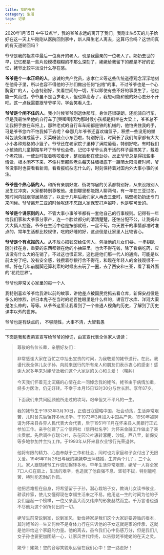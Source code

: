 ```yaml
---
title: 我的爷爷
category: 生活
tags: 记录
---
```


2020年1月15日 中午12点半，我的爷爷永远的离开了我们。我刚出生5天的儿子恰好在这一天上午刚刚从医院回到家中，新人降生老人离去，这算巧合吗？这世间真的有天道轮回吗？

<!--more-->

爷爷是我的祖辈中最后一位离开的老人，也是我最亲的一位老人了。奶奶去世的早，记忆都是一些片段模模糊糊的不那么深刻了，姥姥给我留下的都是不好的记忆，姥爷比较平淡没什么存在感。

**爷爷是个一本正经的人**，忠诚的共产党员，忠孝仁义等这些传统道德观念深深地刻在他骨子里，所以也容不得他的子孙们做出任何“出格”的事。不过爷爷也是一个心胸宽广的人，心态特别好，笑看世间的一切，所以即使有些不好的事发生了，他也能一笑而过。爷爷虽不是百岁老人，但也算高寿了，我想可能和他的好心态分不开吧。这一点我需要跟爷爷学习，学会笑看人生。

**爷爷是个闲不住的人**。我小时候爷爷刚退休那阵，身体还很硬朗，还能骑自行车，但是我最怕坐他的自行车了[哭唧唧]因为那时候小孩都是斜坐在大梁上，爷爷总不让我把手放在车把上，那种老式的自行车车闸都是铁的机械的，他怕夹住我的手，可是爷爷您咋不怕我掉下去呢？😂那几年爷爷还喜欢编篮子，积攒一些没用的塑料包装条编成篮子，买菜呀装点小东西啦，特别好用，时间长了我们每家都有大大小小各种规格的小篮子。爷爷还在老家院子里种了满院葡萄，特别好吃。有时我们小孩骑的儿童脚踏车坏了爷爷也会修。记忆中爷爷认真干活的样子最搞笑了，戴着个老花镜，一使劲时抿着嘴咬着牙，整张脸都在使劲😄。反正爷爷总是得找些事情做，根本闲不下来，不像村里那些老头每天往墙根底下一蹲晒太阳浪费时间，爷爷没事时也要看看新闻，看看报纸杂志什么的，时刻保持着对国内外大事小事的关注。

**爷爷是个热心肠的人**。和所有亲朋好友、街坊邻居的关系都特别好，从来没跟别人发生过冲突，大家都特别尊敬他。走到哪里都能跟人聊两句，有一年在三亚过冬，短时间内就跟邻居熟络了，以至于几年后我们家人再去三亚时，隔壁老奶奶还专门来问候。爷爷离开三亚的时候呢还不忘跟人家保安打声招呼，也是够可爱的。

**爷爷是个讲原则的人**，不管大事小事爷爷都有一套他自己的行事规则。记得有一年给我们家和大爷家分家产，连一个脸盆都分的清清楚楚，还怕分配不公，让我妈和大大俩人抽签。爷爷在生活中也是按部就班，一丝不苟，每天要干的事情都准时准点的，常年生活都比较规律，吃的好睡的好，这点倒是让家里人比较省心。

**爷爷是个有点抠的人**。从不放心把钱交给任何人，包括他的儿女们😂。一串钥匙随时挂在身，重要的东西都锁在他的小抽屉里。也舍不得花钱，除了看病吃药，应该没有什么大的花销了。不过这也很正常，这也是他们那一代人的通病，可能是以前太穷了吧，没有安全感，钱攒着存银行舍不得花，和现在年轻人的金钱观很不一样。好在几年前腿脚还算利索的时候出去玩了一圈，去了西安和三亚，看了看外面的“花花世界”。



爷爷也非常关心家里的每一个人


我特别喜欢爷爷给我讲以前的故事，讲他差点被国民党抓去看仓库，新保安战役是多么的惨烈，讲日本鬼子在当时的老百姓眼里是什么样的，讲官厅水库、洋河大渠是怎么修的，等等。从爷爷这里让我看到了一个普通人视角的历史，了解到了历史课本以外的世界。

爷爷也是有缺点的，
不够随性，大事不清，大智若愚

***

下面是我和表弟宣宣写给爷爷的悼词，由宣宣代表全体家人诵读：

> 尊敬的各位长辈，亲朋好友们：<br><br>
非常感谢大家在百忙之中抽出宝贵的时间，为我敬爱的姥爷送行。在此，我谨代表全体儿女子孙，向前来送行的所有亲人和朋友们表示衷心的感谢！感谢大家多年来对姥爷及我们这个大家庭的关心和关爱！（鞠躬）<br><br>
今天我们怀着无比沉痛的心情在此一同悼念我的姥爷。姥爷由于病情加重，经多方医治，仍无好转。不幸于本月15日12时30分与世长辞。享年87岁。<br><br>
下面我们来共同回顾他所走过的坎坷，艰辛但又不平凡的一生。<br><br>
我的姥爷生于1933年3月30日，正值日寇侵略中国，社会动荡，生活异常艰苦，儿时曾先后辗转多地求学。于1973年3月加入中国共产党。1950年被聘请为怀来县各界人民代表大会代表，后于1951年11月在怀来县人民银行正式参加工作。亲手创建了三个信用社（信用社名字）为怀来金融工作做出了突出贡献。先后调往存瑞公社，东花园公社辗转涿鹿，沙城，西八里，新保安等多地参加并主持工作。于1993年从怀来县农业银行光荣退休。<br><br>
他将有限的精力、心血奉献于工作和社会，同时也为家庭和子女付出了无限关爱。1946年11月26日与我的姥姥李玉萍结婚，生育两个儿子，三个女儿。家人跟随姥爷工作调动辗转多地，早年生活异常艰苦，姥爷一人将全家7口人扛在肩上，生活的艰辛，也造就了他自强不息、坚韧不拔，特别能吃苦，特别能忍耐的作风。<br><br>
他把苦难担在自身，将希望留于子孙，潜心栽培子女，教诲儿女读书敬业，耕读传家，使儿女懂得现在幸福生活来之不易。他用这一生的时间为他的子女们竖起一个榜样，一位父亲高大而又伟岸的形象赫然而立。千万言语也道不尽他为这个家所付出的一切。<br><br>
姥爷生前常说到家，说到家风，勤俭持家是我们这个大家庭要遵循的根本，其时姥爷的一生又何尝不是身体力行在告诉他的子女这就是家的传承，这就是他带给这个家庭的力量。他的离去，虽令我们心中伤感万分，但是我们儿女子孙也要更加团结一心，让家风世代传扬，以告慰姥爷姥姥的在天之灵。<br><br>
姥爷！姥姥！您的音容笑貌永远留在我们心中！您一路走好！
